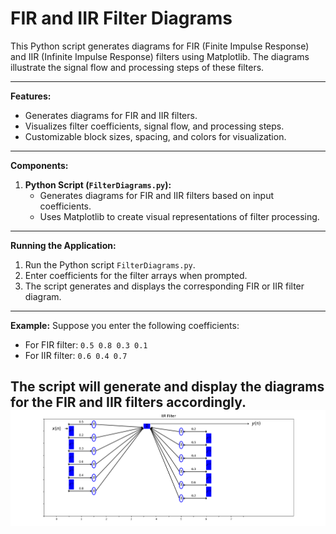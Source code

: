 # FIR and IIR Filter Diagrams

This Python script generates diagrams for FIR (Finite Impulse Response) and IIR (Infinite Impulse Response) filters using Matplotlib. The diagrams illustrate the signal flow and processing steps of these filters.

---

**Features:**
- Generates diagrams for FIR and IIR filters.
- Visualizes filter coefficients, signal flow, and processing steps.
- Customizable block sizes, spacing, and colors for visualization.

---

**Components:**
1. **Python Script (`FilterDiagrams.py`):**
   - Generates diagrams for FIR and IIR filters based on input coefficients.
   - Uses Matplotlib to create visual representations of filter processing.

---

**Running the Application:**
1. Run the Python script `FilterDiagrams.py`.
2. Enter coefficients for the filter arrays when prompted.
3. The script generates and displays the corresponding FIR or IIR filter diagram.

---

**Example:**
Suppose you enter the following coefficients:
- For FIR filter: `0.5 0.8 0.3 0.1`
- For IIR filter: `0.6 0.4 0.7`

The script will generate and display the diagrams for the FIR and IIR filters accordingly.
![Image Alt Text](https://github.com/Emelloul98/IIR_FILTER_GUI/blob/main/Example.png)
---


